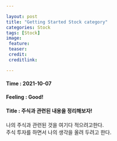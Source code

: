 ```yaml
---

layout: post
title: "Getting Started Stock category"
categories: Stock
tags: [Stock]
image:
 feature:
 teaser:
 credit:
 creditlink:

---
```


#### Time : 2021-10-07
#### Feeling : Good!
#### Title : 주식과 관련된 내용을 정리해보자!
나의 주식과 관련된 것을 여기다 적으려고한다.<br>
주식 투자를 하면서 나의 생각을 올려 두려고 한다.<br>
